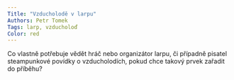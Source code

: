 ```yaml
---
Title: "Vzducholodě v larpu"
Authors: Petr Tomek
Tags: larp, vzducholoď
Color: red
---
```

Co vlastně potřebuje vědět hráč nebo organizátor
larpu, či případně pisatel steampunkové
povídky o vzducholodích, pokud
chce takový prvek zařadit do příběhu?
